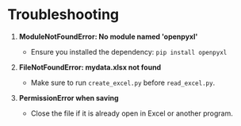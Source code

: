 # Troubleshooting

1. **ModuleNotFoundError: No module named 'openpyxl'**
   - Ensure you installed the dependency: `pip install openpyxl`

2. **FileNotFoundError: mydata.xlsx not found**
   - Make sure to run `create_excel.py` before `read_excel.py`.

3. **PermissionError when saving**
   - Close the file if it is already open in Excel or another program.
